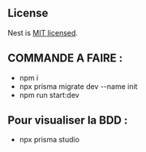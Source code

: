 ## License

Nest is [MIT licensed](LICENSE).

## COMMANDE A FAIRE :
 - npm i
 - npx prisma migrate dev --name init
 - npm run start:dev

## Pour visualiser la BDD :

 - npx prisma studio
